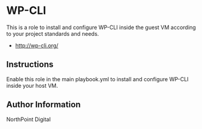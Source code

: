 # WP-CLI

This is a role to install and configure WP-CLI inside the guest VM according to your project standards and needs.

* http://wp-cli.org/

## Instructions

Enable this role in the main playbook.yml to install and configure WP-CLI inside your host VM.

## Author Information

NorthPoint Digital
